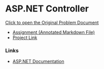 # ASP.NET Controller

[Click to open the Original Problem Document](https://docs.google.com/document/d/1BxfL5TN55eNKOH5oafcpF5bUqw1Hu-9Cs3YLv5IoPMU/)

- [Assignment (Annotated Markdown File)](./Assignment.md)
- [Project Link](https://github.com/metacube-manthan-rajoria/Friendly)

### Links

- [ASP.NET Documentation](https://www.asp.net/mvc)